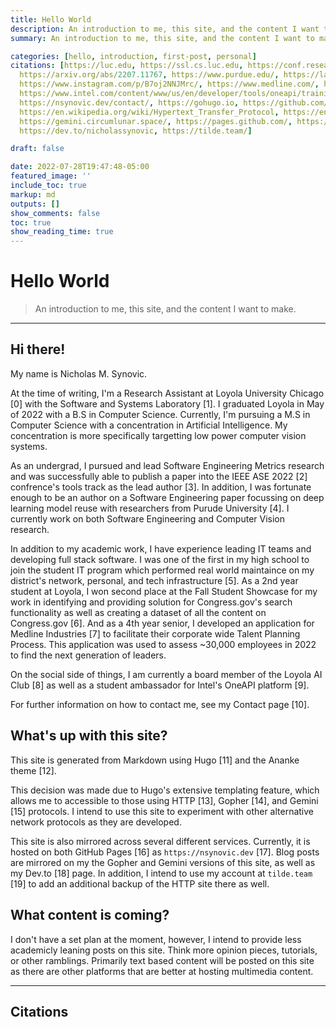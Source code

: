 ```yaml
---
title: Hello World
description: An introduction to me, this site, and the content I want to make.
summary: An introduction to me, this site, and the content I want to make.

categories: [hello, introduction, first-post, personal]
citations: [https://luc.edu, https://ssl.cs.luc.edu, https://conf.researchr.org/home/ase-2022,
  https://arxiv.org/abs/2207.11767, https://www.purdue.edu/, https://lakescommunityhs.rschoolteams.com/page/3455,
  https://www.instagram.com/p/B7oj2NNJMrc/, https://www.medline.com/, https://loyolaaiclub.github.io,
  https://www.intel.com/content/www/us/en/developer/tools/oneapi/training/academic-program/student-ambassador.html,
  https://nsynovic.dev/contact/, https://gohugo.io, https://github.com/theNewDynamic/gohugo-theme-ananke,
  https://en.wikipedia.org/wiki/Hypertext_Transfer_Protocol, https://en.wikipedia.org/wiki/Gopher_(protocol),
  https://gemini.circumlunar.space/, https://pages.github.com/, https://nsynovic.dev/,
  https://dev.to/nicholassynovic, https://tilde.team/]

draft: false

date: 2022-07-28T19:47:48-05:00
featured_image: ''
include_toc: true
markup: md
outputs: []
show_comments: false
toc: true
show_reading_time: true
---
```


# Hello World<a name="hello-world"></a>

> An introduction to me, this site, and the content I want to make.

______________________________________________________________________

## Hi there!<a name="hi-there"></a>

My name is Nicholas M. Synovic.

At the time of writing, I'm a Research Assistant at Loyola University Chicago
\[0\] with the Software and Systems Laboratory \[1\]. I graduated Loyola in May
of 2022 with a B.S in Computer Science. Currently, I'm pursuing a M.S in
Computer Science with a concentration in Artificial Intelligence. My
concentration is more specifically targetting low power computer vision systems.

As an undergrad, I pursued and lead Software Engineering Metrics research and
was successfully able to publish a paper into the IEEE ASE 2022 \[2\]
confrence's tools track as the lead author \[3\]. In addition, I was fortunate
enough to be an author on a Software Engineering paper focussing on deep
learning model reuse with researchers from Purude University \[4\]. I currently
work on both Software Engineering and Computer Vision research.

In addition to my academic work, I have experience leading IT teams and
developing full stack software. I was one of the first in my high school to join
the student IT program which performed real world maintaince on my district's
network, personal, and tech infrastructure \[5\]. As a 2nd year student at
Loyola, I won second place at the Fall Student Showcase for my work in
identifying and providing solution for Congress.gov's search functionality as
well as creating a dataset of all the content on Congress.gov \[6\]. And as a
4th year senior, I developed an application for Medline Industries \[7\] to
facilitate their corporate wide Talent Planning Process. This application was
used to assess ~30,000 employees in 2022 to find the next generation of leaders.

On the social side of things, I am currently a board member of the Loyola AI
Club \[8\] as well as a student ambassador for Intel's OneAPI platform \[9\].

For further information on how to contact me, see my Contact page \[10\].

## What's up with this site?<a name="whats-up-with-this-site"></a>

This site is generated from Markdown using Hugo \[11\] and the Ananke theme
\[12\].

This decision was made due to Hugo's extensive templating feature, which allows
me to accessible to those using HTTP \[13\], Gopher \[14\], and Gemini \[15\]
protocols. I intend to use this site to experiment with other alternative
network protocols as they are developed.

This site is also mirrored across several different services. Currently, it is
hosted on both GitHub Pages \[16\] as `https://nsynovic.dev` \[17\]. Blog posts
are mirrored on my the Gopher and Gemini versions of this site, as well as my
Dev.to \[18\] page. In addition, I intend to use my account at `tilde.team`
\[19\] to add an additional backup of the HTTP site there as well.

## What content is coming?<a name="what-content-is-coming"></a>

I don't have a set plan at the moment, however, I intend to provide less
academicly leaning posts on this site. Think more opinion pieces, tutorials, or
other ramblings. Primarily text based content will be posted on this site as
there are other platforms that are better at hosting multimedia content.

______________________________________________________________________

## Citations<a name="citations"></a>

